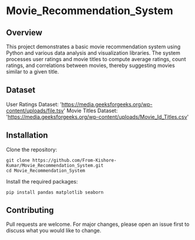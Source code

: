 # Movie_Recommendation_System

## Overview
This project demonstrates a basic movie recommendation system using Python and various data analysis and visualization libraries. The system processes user ratings and movie titles to compute average ratings, count ratings, and correlations between movies, thereby suggesting movies similar to a given title.

## Dataset
User Ratings Dataset: 'https://media.geeksforgeeks.org/wp-content/uploads/file.tsv'
Movie Titles Dataset: 'https://media.geeksforgeeks.org/wp-content/uploads/Movie_Id_Titles.csv'

## Installation
Clone the repository:

`git clone https://github.com/From-Kishore-Kumar/Movie_Recommendation_System.git`<br />
`cd Movie_Recommendation_System`

Install the required packages:

`pip install pandas matplotlib seaborn`


## Contributing
Pull requests are welcome. For major changes, please open an issue first to discuss what you would like to change.

